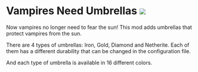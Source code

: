 # Vampires Need Umbrellas <img src="http://cf.way2muchnoise.eu/full_364129_downloads.svg">
Now vampires no longer need to fear the sun! This mod adds umbrellas that protect vampires from the sun.

There are 4 types of umbrellas: Iron, Gold, Diamond and Netherite. Each of them has a different durability that can be changed in the configuration file.

And each type of umbrella is available in 16 different colors.
